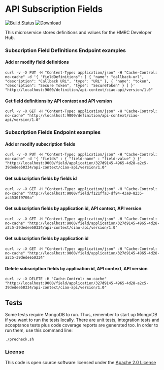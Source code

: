 # API Subscription Fields

[![Build Status](https://travis-ci.org/hmrc/api-subscription-fields.svg)](https://travis-ci.org/hmrc/api-subscription-fields) [ ![Download](https://api.bintray.com/packages/hmrc/releases/api-subscription-fields/images/download.svg) ](https://bintray.com/hmrc/releases/api-subscription-fields/_latestVersion)

This microservice stores definitions and values for the HMRC Developer Hub.


### Subscription Field Definitions Endpoint examples

#### Add or modify field definitions
```
curl -v -X PUT -H "Content-Type: application/json" -H "Cache-Control: no-cache" -d '{ "fieldDefinitions": [ { "name": "callback-url", "description": "Callback URL", "type": "URL" }, { "name": "token", "description": "Secure Token", "type": "SecureToken" } ] }' "http://localhost:9000/definition/api-context/ciao-api/version/1.0"
```

#### Get field definitions by API context and API version
```
curl -v -X GET -H "Content-Type: application/json" -H "Cache-Control: no-cache" "http://localhost:9000/definition/api-context/ciao-api/version/1.0"
```


### Subscription Fields Endpoint examples

#### Add or modify subscription fields
```
curl -v -X PUT -H "Content-Type: application/json" -H "Cache-Control: no-cache" -d '{ "fields" : { "field-name" : "field-value" } }' "http://localhost:9000/field/application/327d9145-4965-4d28-a2c5-39dedee50334/api-context/ciao-api/version/1.0"
```

#### Get subscription fields by fields id
```
curl -v -X GET -H "Content-Type: application/json" -H "Cache-Control: no-cache" "http://localhost:9000/field/f121ffa3-df94-43a0-8235-ac4530f9700a"
```

#### Get subscription fields by application id, API context, API version 
```
curl -v -X GET -H "Content-Type: application/json" -H "Cache-Control: no-cache" "http://localhost:9000/field/application/327d9145-4965-4d28-a2c5-39dedee50334/api-context/ciao-api/version/1.0"
```

#### Get subscription fields by application id 
```
curl -v -X GET -H "Content-Type: application/json" -H "Cache-Control: no-cache" "http://localhost:9000/field/application/327d9145-4965-4d28-a2c5-39dedee50334"

```
#### Delete subscription fields by application id, API context, API version
```
curl -v -X DELETE -H "Cache-Control: no-cache" "http://localhost:9000/field/application/327d9145-4965-4d28-a2c5-39dedee50334/api-context/ciao-api/version/1.0"
```


## Tests
Some tests require MongoDB to run. 
Thus, remember to start up MongoDB if you want to run the tests locally.
There are unit tests, integration tests and acceptance tests plus code coverage reports are generated too.
In order to run them, use this command line:
```
./precheck.sh
```


### License

This code is open source software licensed under the [Apache 2.0 License]("http://www.apache.org/licenses/LICENSE-2.0.html")
